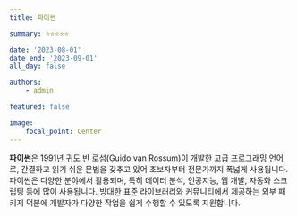 ```yaml
---
title: 파이썬

summary: ⭐️⭐️⭐️⭐️⭐️

date: '2023-08-01'
date_end: '2023-09-01'
all_day: false

authors:
    - admin

featured: false

image:
    focal_point: Center
---
```

**파이썬**은 1991년 귀도 반 로섬(Guido van Rossum)이 개발한 고급 프로그래밍 언어로, 간결하고 읽기 쉬운 문법을 갖추고 있어 초보자부터 전문가까지 폭넓게 사용됩니다. 파이썬은 다양한 분야에서 활용되며, 특히 데이터 분석, 인공지능, 웹 개발, 자동화 스크립팅 등에 많이 사용됩니다. 방대한 표준 라이브러리와 커뮤니티에서 제공하는 외부 패키지 덕분에 개발자가 다양한 작업을 쉽게 수행할 수 있도록 지원합니다.